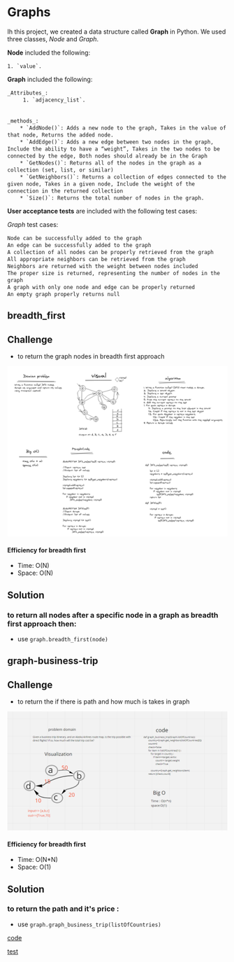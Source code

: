 # Graphs

Ih this project, we created a data structure called **Graph** in Python. We used three classes, _Node_ and _Graph_.

**Node** included the following:

    1. `value`.

**Graph** included the following:

    _Attributes_:
         1. `adjacency_list`.


    _methods_:
        * `AddNode()`: Adds a new node to the graph, Takes in the value of that node, Returns the added node.
        * `AddEdge()`: Adds a new edge between two nodes in the graph, Include the ability to have a “weight”, Takes in the two nodes to be connected by the edge, Both nodes should already be in the Graph
        * `GetNodes()`: Returns all of the nodes in the graph as a collection (set, list, or similar)
        * `GetNeighbors()`: Returns a collection of edges connected to the given node, Takes in a given node, Include the weight of the connection in the returned collection
        * `Size()`: Returns the total number of nodes in the graph.

**User acceptance tests** are included with the following test cases:

_Graph_ test cases:

    Node can be successfully added to the graph
    An edge can be successfully added to the graph
    A collection of all nodes can be properly retrieved from the graph
    All appropriate neighbors can be retrieved from the graph
    Neighbors are returned with the weight between nodes included
    The proper size is returned, representing the number of nodes in the graph
    A graph with only one node and edge can be properly returned
    An empty graph properly returns null

## breadth_first

## Challenge

- to return the graph nodes in breadth first approach

![alt text](../../../imgs/DFS_Graph.png)

#### Efficiency for breadth first

- Time: O(N)
- Space: O(N)

## Solution

### to return all nodes after a specific node in a graph as breadth first approach then:

- use `graph.breadth_first(node)`

## graph-business-trip

## Challenge

- to return the if there is path and how much is takes in graph

![alt text](../../../imgs/businessTrip.png)

#### Efficiency for breadth first

- Time: O(N\*N)
- Space: O(1)

## Solution

### to return the path and it's price :

- use `graph.graph_business_trip(listOfCountries)`

[code](https://github.com/amarh-ayman/401_data-structures-and-algorithms/tree/main/Data-Structures/graphs/graphs/graphs.py)

[test](https://github.com/amarh-ayman/401_data-structures-and-algorithms/tree/main/Data-Structures/graphs/tests/test_graph.py)
